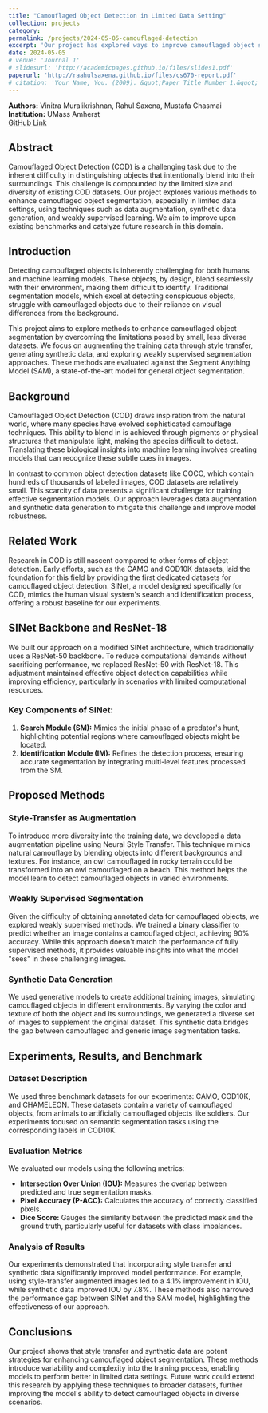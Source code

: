 ```yaml
---
title: "Camouflaged Object Detection in Limited Data Setting"
collection: projects
category: 
permalink: /projects/2024-05-05-camouflaged-detection
excerpt: 'Our project has explored ways to improve camouflaged object segmentation performance in a limited data setting.'
date: 2024-05-05
# venue: 'Journal 1'
# slidesurl: 'http://academicpages.github.io/files/slides1.pdf'
paperurl: 'http://raahulsaxena.github.io/files/cs670-report.pdf'
# citation: 'Your Name, You. (2009). &quot;Paper Title Number 1.&quot; <i>Journal 1</i>. 1(1).'
---
```


**Authors:** Vinitra Muralikrishnan, Rahul Saxena, Mustafa Chasmai  <br>
**Institution:** UMass Amherst <br>
[GitHub Link](https://github.com/raahulsaxena/advanced-camouflage-detection)

## Abstract

Camouflaged Object Detection (COD) is a challenging task due to the inherent difficulty in distinguishing objects that intentionally blend into their surroundings. This challenge is compounded by the limited size and diversity of existing COD datasets. Our project explores various methods to enhance camouflaged object segmentation, especially in limited data settings, using techniques such as data augmentation, synthetic data generation, and weakly supervised learning. We aim to improve upon existing benchmarks and catalyze future research in this domain.

## Introduction

Detecting camouflaged objects is inherently challenging for both humans and machine learning models. These objects, by design, blend seamlessly with their environment, making them difficult to identify. Traditional segmentation models, which excel at detecting conspicuous objects, struggle with camouflaged objects due to their reliance on visual differences from the background.

This project aims to explore methods to enhance camouflaged object segmentation by overcoming the limitations posed by small, less diverse datasets. We focus on augmenting the training data through style transfer, generating synthetic data, and exploring weakly supervised segmentation approaches. These methods are evaluated against the Segment Anything Model (SAM), a state-of-the-art model for general object segmentation.

## Background

Camouflaged Object Detection (COD) draws inspiration from the natural world, where many species have evolved sophisticated camouflage techniques. This ability to blend in is achieved through pigments or physical structures that manipulate light, making the species difficult to detect. Translating these biological insights into machine learning involves creating models that can recognize these subtle cues in images.

In contrast to common object detection datasets like COCO, which contain hundreds of thousands of labeled images, COD datasets are relatively small. This scarcity of data presents a significant challenge for training effective segmentation models. Our approach leverages data augmentation and synthetic data generation to mitigate this challenge and improve model robustness.

## Related Work

Research in COD is still nascent compared to other forms of object detection. Early efforts, such as the CAMO and COD10K datasets, laid the foundation for this field by providing the first dedicated datasets for camouflaged object detection. SINet, a model designed specifically for COD, mimics the human visual system's search and identification process, offering a robust baseline for our experiments.

## SINet Backbone and ResNet-18

We built our approach on a modified SINet architecture, which traditionally uses a ResNet-50 backbone. To reduce computational demands without sacrificing performance, we replaced ResNet-50 with ResNet-18. This adjustment maintained effective object detection capabilities while improving efficiency, particularly in scenarios with limited computational resources.

### Key Components of SINet:

1. **Search Module (SM):** Mimics the initial phase of a predator's hunt, highlighting potential regions where camouflaged objects might be located.
2. **Identification Module (IM):** Refines the detection process, ensuring accurate segmentation by integrating multi-level features processed from the SM.

## Proposed Methods

### Style-Transfer as Augmentation

To introduce more diversity into the training data, we developed a data augmentation pipeline using Neural Style Transfer. This technique mimics natural camouflage by blending objects into different backgrounds and textures. For instance, an owl camouflaged in rocky terrain could be transformed into an owl camouflaged on a beach. This method helps the model learn to detect camouflaged objects in varied environments.

### Weakly Supervised Segmentation

Given the difficulty of obtaining annotated data for camouflaged objects, we explored weakly supervised methods. We trained a binary classifier to predict whether an image contains a camouflaged object, achieving 90% accuracy. While this approach doesn't match the performance of fully supervised methods, it provides valuable insights into what the model "sees" in these challenging images.

### Synthetic Data Generation

We used generative models to create additional training images, simulating camouflaged objects in different environments. By varying the color and texture of both the object and its surroundings, we generated a diverse set of images to supplement the original dataset. This synthetic data bridges the gap between camouflaged and generic image segmentation tasks.

## Experiments, Results, and Benchmark

### Dataset Description

We used three benchmark datasets for our experiments: CAMO, COD10K, and CHAMELEON. These datasets contain a variety of camouflaged objects, from animals to artificially camouflaged objects like soldiers. Our experiments focused on semantic segmentation tasks using the corresponding labels in COD10K.

### Evaluation Metrics

We evaluated our models using the following metrics:

- **Intersection Over Union (IOU):** Measures the overlap between predicted and true segmentation masks.
- **Pixel Accuracy (P-ACC):** Calculates the accuracy of correctly classified pixels.
- **Dice Score:** Gauges the similarity between the predicted mask and the ground truth, particularly useful for datasets with class imbalances.

### Analysis of Results

Our experiments demonstrated that incorporating style transfer and synthetic data significantly improved model performance. For example, using style-transfer augmented images led to a 4.1% improvement in IOU, while synthetic data improved IOU by 7.8%. These methods also narrowed the performance gap between SINet and the SAM model, highlighting the effectiveness of our approach.

## Conclusions

Our project shows that style transfer and synthetic data are potent strategies for enhancing camouflaged object segmentation. These methods introduce variability and complexity into the training process, enabling models to perform better in limited data settings. Future work could extend this research by applying these techniques to broader datasets, further improving the model's ability to detect camouflaged objects in diverse scenarios.
